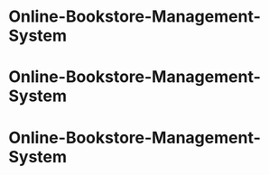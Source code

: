 # Online-Bookstore-Management-System
# Online-Bookstore-Management-System
# Online-Bookstore-Management-System
